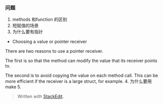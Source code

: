 
### 问题
1. methods 和function 的区别
2. 短赋值的场景
3. 为什么要有指针
* Choosing a value or pointer receiver

There are two reasons to use a pointer receiver.

The first is so that the method can modify the value that its receiver points to.

The second is to avoid copying the value on each method call. This can be more efficient if the receiver is a large struct, for example.
4. 为什么要用make
5. 

> Written with [StackEdit](https://stackedit.io/).
<!--stackedit_data:
eyJoaXN0b3J5IjpbMjYwMDgxMDA4LC0xNzU3Mzk4MjAsLTMxMz
QyNTIxNl19
-->